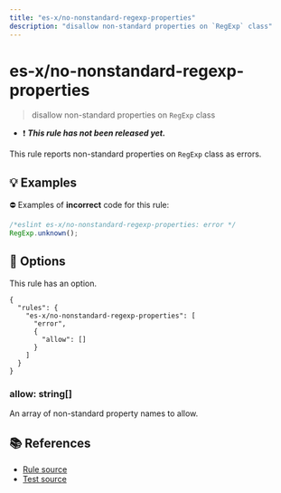 ```yaml
---
title: "es-x/no-nonstandard-regexp-properties"
description: "disallow non-standard properties on `RegExp` class"
---
```


# es-x/no-nonstandard-regexp-properties
> disallow non-standard properties on `RegExp` class

- ❗ <badge text="This rule has not been released yet." vertical="middle" type="error"> ***This rule has not been released yet.*** </badge>

This rule reports non-standard properties on `RegExp` class as errors.

## 💡 Examples

⛔ Examples of **incorrect** code for this rule:

<eslint-playground type="bad">

```js
/*eslint es-x/no-nonstandard-regexp-properties: error */
RegExp.unknown();
```

</eslint-playground>

## 🔧 Options

This rule has an option.

```jsonc
{
  "rules": {
    "es-x/no-nonstandard-regexp-properties": [
      "error",
      {
        "allow": []
      }
    ]
  }
}
```

### allow: string[]

An array of non-standard property names to allow.

## 📚 References

- [Rule source](https://github.com/eslint-community/eslint-plugin-es-x/blob/master/lib/rules/no-nonstandard-regexp-properties.js)
- [Test source](https://github.com/eslint-community/eslint-plugin-es-x/blob/master/tests/lib/rules/no-nonstandard-regexp-properties.js)
